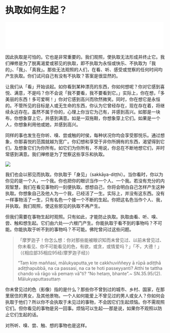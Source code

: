 # 执取如何生起？

<iframe frameborder="0" marginwidth="0" marginheight="0" width=500 height=86 src="./mp3/9-0.mp3"></iframe>

因此执取是可怕的。它也是非常重要的。我们观照，使执取无法形成并终止它。我们禅修是为了脱离渴爱或邪见的执取，即不执取为永恒或快乐、不执取为「我的」、「我」、「真我」。那些无法观照的人们，在看、听、感受或觉察的任何时间均产生执取。你们试问自己有没有不执取？答案是很显然的。

让我们从「看」开始谈起。如你看到某种漂亮的东西，你如何想呢？你对它感到喜悦、满意，不是吗？你不会说「我不要看，我不要看到它。」实际上，你在想，「多美丽的东西！多可爱啊！」你对它感到高兴而欣然微笑。同时，你在想它是永恒的。不管所见的目标是人或无生命的东西，你认为它曾经存在，现在存在着，将继续永远存在。虽然不属于你的，心理上你当它为己有，并感到高兴。如那是一块布，你想象穿上它，并感到满意。如是一双拖鞋，你想象穿上它们。如果是一个人，你想象利用他或她，并感到高兴。

同样的事也发生在你听、嗅、尝或触的时侯，每种状况你均会享受那悦乐。通过想象，你那喜悦的范围就越为宽广。你幻想和享受于非你所拥有的东西，渴望得到它们，及想象它们为你所有。如它们为你所有，不用说，你总在不断地想它们，并时常感到满意。我们禅修是为了觉察这些享乐和执取。

![](./img/9-0.webp)

我们也会以邪见而执取。你执取于「身见」（sakkāya-diṭṭhi）。当你看时，你以为你见的是一个人，一个我。你也把你的眼识当作一个人、一个我。若没有充分的内观智慧，我们在看见事物的一刻便执取。想想自己，你将会明白自己怎样产生这种执取。你想象自己及他人为一个我，已经活了一生。实际上，并没有这东西。没有一样事物活了一生，只有名色一个接一个不断的生起。你把这名色当作个人、我，并执取。我们观照，使这些邪见的执取不再产生。

但我们需要在事物生起时观照。只有如此，才能防止执取。执取由看、听、嗅、尝、触和想生起。它们由六处──六根门产生。你能执取于看不到的事物吗？不可能。你能执取于听不到的事物吗？不可能。佛陀曾问过这些问题。

>「摩罗迦子！你怎么想：你对那些能被眼识知而未曾见过、以前未曾见过、你未看见、你不可能看见的色，有欲，或贪，或情爱吗？」「不，大德！」（《相应部35相应95经/摩罗迦子经》）
>
>“Taṃ kiṃ maññasi, mālukyaputta,ye te cakkhuviññeyy ā rūpā adiṭṭhā adiṭṭhapubbā, na ca passasi, na ca te hoti passeyyanti? Atthi te tattha chando vā rāgo vā pemaṃ vā”ti? “No hetaṃ, bhante”.~ SN.35.95/(2). Mālukyaputtasuttaṃ

你未曾见过的色（影像）指的是什么？那些你不曾到过的城市、乡村、国家，在那里居住的男女，及其他景物。一个人如何能爱上不曾见过的男人或女人？你如何会执取于他们？所以你不会执取于未见过的事物，不会因它们生起烦恼。你不需观照它们。但你看见的事物是另一回事。烦恼可以生起──那是说，如果你不观照以防止它们生起的话。

对所听、嗅、尝、触、想的事物也是这样。
